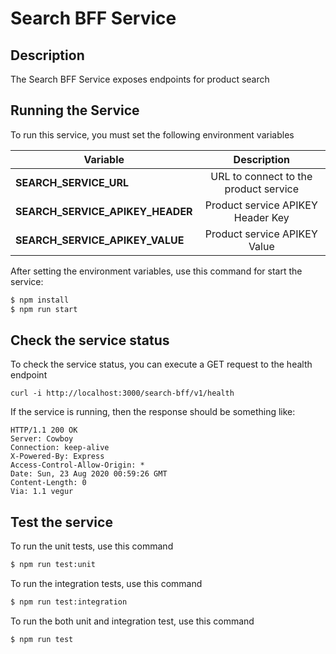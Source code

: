 # Search BFF Service

## Description

The Search BFF Service exposes endpoints for product search

## Running the Service

To run this service, you must set the following environment variables

| Variable                         | Description                           |
| -------------------------------- |:-------------------------------------:|
| **SEARCH_SERVICE_URL**           | URL to connect to the product service |
| **SEARCH_SERVICE_APIKEY_HEADER** | Product service APIKEY Header Key     |
| **SEARCH_SERVICE_APIKEY_VALUE**  | Product service APIKEY Value          |


After setting the environment variables, use this command for start the service:
```sh
$ npm install
$ npm run start
```

## Check the service status

To check the service status, you can execute a GET request to the health endpoint

    curl -i http://localhost:3000/search-bff/v1/health

If the service is running, then the response should be something like:

    HTTP/1.1 200 OK
    Server: Cowboy
    Connection: keep-alive
    X-Powered-By: Express
    Access-Control-Allow-Origin: *
    Date: Sun, 23 Aug 2020 00:59:26 GMT
    Content-Length: 0
    Via: 1.1 vegur

## Test the service
To run the unit tests, use this command
```sh
$ npm run test:unit
```

To run the integration tests, use this command
```sh
$ npm run test:integration
```

To run the both unit and integration test, use this command
```sh
$ npm run test
```
